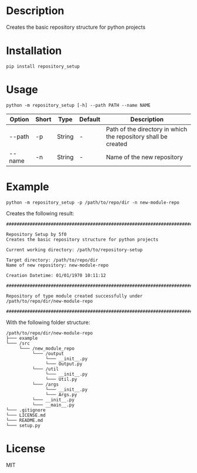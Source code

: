 # Description

Creates the basic repository structure for python projects

# Installation

`pip install repository_setup`

# Usage

`python -m repository_setup [-h] --path PATH --name NAME`


| Option | Short | Type | Default | Description |
|---|---|---|---|---|
|--path | -p | String | - | Path of the directory in which the repository shall be created |
|--name | -n | String | - | Name of the new repository |

# Example

`python -m repository_setup -p /path/to/repo/dir -n new-module-repo`

Creates the following result:

```
################################################################################

Repository Setup by 5f0
Creates the basic repository structure for python projects

Current working directory: /path/to/repository-setup

Target directory: /path/to/repo/dir
Name of new repository: new-module-repo

Creation Datetime: 01/01/1970 10:11:12

################################################################################

Repository of type module created successfully under /path/to/repo/dir/new-module-repo

################################################################################
```

With the following folder structure:

```
/path/to/repo/dir/new-module-repo
├─── example
└─── /src
     └─── /new_module_repo
          └─── /output
               └─── __init__.py
               └─── Output.py
          └─── /util
               └─── __init__.py
               └─── Util.py
          └─── /args
               └─── __init__.py
               └─── Args.py
          └─── __init__.py
          └─── __main__.py
└─── .gitignore
└─── LICENSE.md
└─── README.md
└─── setup.py
```

# License

MIT
